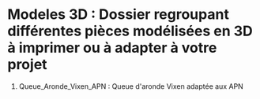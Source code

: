 # Modeles 3D : Dossier regroupant différentes pièces modélisées en 3D à imprimer ou à adapter à votre projet
1. Queue_Aronde_Vixen_APN : Queue d'aronde Vixen adaptée aux APN